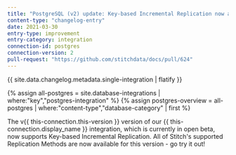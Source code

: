 ```yaml
---
title: "PostgreSQL (v2) update: Key-based Incremental Replication now available!"
content-type: "changelog-entry"
date: 2021-03-30
entry-type: improvement
entry-category: integration
connection-id: postgres
connection-version: 2
pull-request: "https://github.com/stitchdata/docs/pull/624"
---
```


{{ site.data.changelog.metadata.single-integration | flatify }}

{% assign all-postgres = site.database-integrations | where:"key","postgres-integration" %}
{% assign postgres-overview = all-postgres | where:"content-type","database-category" | first %}

The v{{ this-connection.this-version }} version of our {{ this-connection.display_name }} integration, which is currently in open beta, now supports Key-based Incremental Replication. All of Stitch's supported Replication Methods are now available for this version - go try it out!
